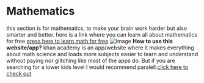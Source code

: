 # Mathematics
this section is for mathematics,
to make your brain work harder but also smarter and better.
here is a link where you can learn all about mathematics for free
[press here to learn math for free](https://www.khanacademy.org/profile/me/courses) ![image](https://github.com/user-attachments/assets/c2a7a981-8f6a-4494-bf77-4268add9b6b7)
**How to use this website/app?**
khan academy is an app/website where it makes everything about math science and loads more subjects easier to learn and understand without paying nor glitching like most of the apps do.
But if you are searching for a lower kids level I would recommend paralell.[click here to check out](https://parallel.org.uk/)
